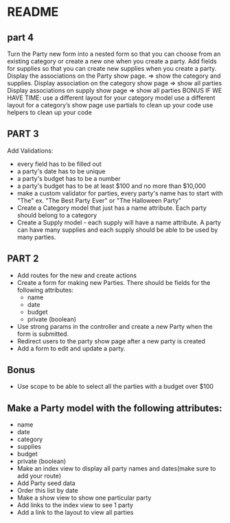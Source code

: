 # README
## part 4 

   Turn the Party new form into a nested form so that you can  choose from an existing category or create a new one when you   create a party.
   Add fields for supplies so that you can create new supplies    when you create a party.
   Display the associations on the Party show page. => show the   category and supplies.
   Display association on the category show page => show all   parties
   Display associations on supply show page => show all parties
   BONUS IF WE HAVE TIME:
   use a different layout for your category model
   use a different layout for a category’s show page
   use partials to clean up your code
   use helpers to clean up your code
   
## PART 3
Add Validations:
   - every field has to be filled out
   - a party's date has to be unique
   - a party's budget has to be a number
   - a party's budget has to be at least $100 and no more than $10,000
   - make a custom validator for parties, every party's name has to start with "The" ex. "The Best Party Ever" or "The Halloween Party"
- Create a Category model that just has a name attribute. Each party should belong to a category
- Create a Supply model - each supply will have a name attribute. A party can have many supplies and each supply should be able to be used by many parties.

## PART 2 
- Add routes for the new and create actions
- Create a form for making new Parties. There should be fields for the following attributes:
   - name
   - date
   - budget
   - private (boolean)
- Use strong params in the controller and create a new Party when the form is submitted.
- Redirect users to the party show page after a new party is created
- Add a form to edit and update a party.
## Bonus 
- Use scope to be able to select all the parties with a budget over $100


## Make a Party model with the following attributes:
   - name
   - date
   - category
   - supplies
   - budget
   - private (boolean)
- Make an index view to display all party names and dates(make sure to add your route)
- Add Party seed data
- Order this list by date
- Make a show view to show one particular party
- Add links to the index view to see 1 party
- Add a link to the layout to view all parties

